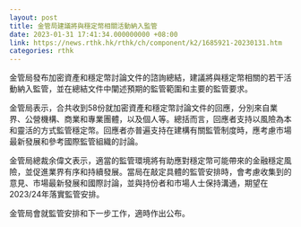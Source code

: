 ```yaml
---
layout: post
title: 金管局建議將與穩定幣相關活動納入監管
date: 2023-01-31 17:41:34.000000000 +08:00
link: https://news.rthk.hk/rthk/ch/component/k2/1685921-20230131.htm
categories: rthk
---
```


金管局發布加密資產和穩定幣討論文件的諮詢總結，建議將與穩定幣相關的若干活動納入監管，並在總結文件中闡述預期的監管範圍和主要的監管要求。

金管局表示，合共收到58份就加密資產和穩定幣討論文件的回應，分別來自業界、公營機構、商業和專業團體，以及個人等。總括而言，回應者支持以風險為本和靈活的方式監管穩定幣。回應者亦普遍支持在建構有關監管制度時，應考慮市場最新發展和參考國際監管組織的討論。

金管局總裁余偉文表示，適當的監管環境將有助應對穩定幣可能帶來的金融穩定風險，並促進業界有序和持續發展。當局在敲定具體的監管安排時，會考慮收集到的意見、市場最新發展和國際討論，並與持份者和市場人士保持溝通，期望在2023/24年落實監管安排。

金管局會就監管安排和下一步工作，適時作出公布。
